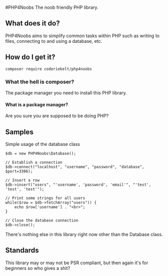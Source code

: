 #PHP4Noobs
The noob friendly PHP library.

## What does it do?
PHP4Noobs aims to simplify common tasks within PHP such as writing to files, connecting to and using a database, etc.

## How do I get it?
`composer require coderiekelt/php4noobs`

### What the hell is composer?
The package manager you need to install this PHP library.

#### What is a package manager?
Are you sure you are supposed to be doing PHP?

## Samples
Simple usage of the database class
```
$db = new PHP4Noobs\Database();

// Establish a connection
$db->connect("localhost", "username", "password", "database", $port=3306);

// Insert a row
$db->insert("users", "'username', 'password', 'email'", "'test', 'test', 'test'");

// Print some strings for all users
while($row = $db->fetchArray("users")) {
	echo $row['username'] . "<br>";
}

// Close the database connection
$db->close();
```

There's nothing else in this library right now other than the Database class.

## Standards
This library may or may not be PSR compliant, but then again it's for beginners so who gives a shit?